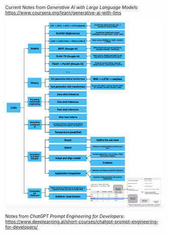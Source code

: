 Current Notes from *Generative AI with Large Language Models*: https://www.coursera.org/learn/generative-ai-with-llms

![Generative_AI_notes](https://raw.githubusercontent.com/Dingyi-Lai/Dingyi-Lai.github.io/3c758ae37612a191323611731060411170c4d8f2/_images/%5BLLM%5DGenerative_AI_notes.png)

Notes from *ChatGPT Prompt Engineering for Developers*: https://www.deeplearning.ai/short-courses/chatgpt-prompt-engineering-for-developers/